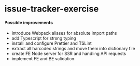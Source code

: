 # issue-tracker-exercise

#### Possible improvements

- introduce Webpack aliases for absolute import paths
- add Typescript for strong typing
- installl and configure Prettier and TSLint
- extract all harcoded strings and move them into dictionary file
- create FE Node server for SSR and handling API requests
- implement FE and BE validation
